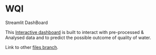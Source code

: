 # WQI
Streamlit DashBoard

This [Interactive dashboard](https://somu-gen-final-wqi-rep-st-f2-hoc6qx.streamlit.app/) is built to interact with pre-processed & Analysed data and to predict the possible outcome of quality of water.

Link to other [files branch](https://github.com/Somu-cSs/Final_wqi_rep).

